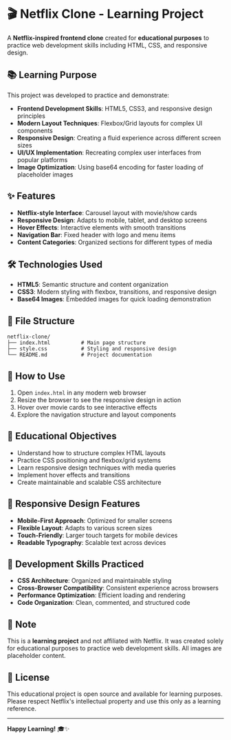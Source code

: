 # 🎬 Netflix Clone - Learning Project

A **Netflix-inspired frontend clone** created for **educational purposes** to practice web development skills including HTML, CSS, and responsive design.

## 📚 Learning Purpose

This project was developed to practice and demonstrate:
- **Frontend Development Skills**: HTML5, CSS3, and responsive design principles
- **Modern Layout Techniques**: Flexbox/Grid layouts for complex UI components
- **Responsive Design**: Creating a fluid experience across different screen sizes
- **UI/UX Implementation**: Recreating complex user interfaces from popular platforms
- **Image Optimization**: Using base64 encoding for faster loading of placeholder images

## ✨ Features

- **Netflix-style Interface**: Carousel layout with movie/show cards
- **Responsive Design**: Adapts to mobile, tablet, and desktop screens
- **Hover Effects**: Interactive elements with smooth transitions
- **Navigation Bar**: Fixed header with logo and menu items
- **Content Categories**: Organized sections for different types of media

## 🛠️ Technologies Used

- **HTML5**: Semantic structure and content organization
- **CSS3**: Modern styling with flexbox, transitions, and responsive design
- **Base64 Images**: Embedded images for quick loading demonstration

## 📁 File Structure

```
netflix-clone/
├── index.html          # Main page structure
├── style.css           # Styling and responsive design
└── README.md           # Project documentation
```

## 🚀 How to Use

1. Open `index.html` in any modern web browser
2. Resize the browser to see the responsive design in action
3. Hover over movie cards to see interactive effects
4. Explore the navigation structure and layout components

## 🎯 Educational Objectives

- Understand how to structure complex HTML layouts
- Practice CSS positioning and flexbox/grid systems
- Learn responsive design techniques with media queries
- Implement hover effects and transitions
- Create maintainable and scalable CSS architecture

## 📱 Responsive Design Features

- **Mobile-First Approach**: Optimized for smaller screens
- **Flexible Layout**: Adapts to various screen sizes
- **Touch-Friendly**: Larger touch targets for mobile devices
- **Readable Typography**: Scalable text across devices

## 🔧 Development Skills Practiced

- **CSS Architecture**: Organized and maintainable styling
- **Cross-Browser Compatibility**: Consistent experience across browsers
- **Performance Optimization**: Efficient loading and rendering
- **Code Organization**: Clean, commented, and structured code

## 📝 Note

This is a **learning project** and not affiliated with Netflix. It was created solely for educational purposes to practice web development skills. All images are placeholder content.

## 📄 License

This educational project is open source and available for learning purposes. Please respect Netflix's intellectual property and use this only as a learning reference.

---

**Happy Learning!** 🎓✨

